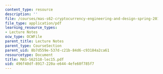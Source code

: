 ```yaml
---
content_type: resource
description: ''
file: /courses/mas-s62-cryptocurrency-engineering-and-design-spring-2018/496f40df8917220ae6444efe60f785f7_MAS-S62S18-lec15.pdf
file_type: application/pdf
learning_resource_types:
- Lecture Notes
ocw_type: OCWFile
parent_title: Lecture Notes
parent_type: CourseSection
parent_uid: 8b7d559e-537d-c21b-84d6-c93184a2ca61
resourcetype: Document
title: MAS-S62S18-lec15.pdf
uid: 496f40df-8917-220a-e644-4efe60f785f7
---
```

